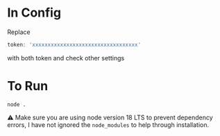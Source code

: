# In Config

Replace 
```js
token: 'xxxxxxxxxxxxxxxxxxxxxxxxxxxxxxxxxx'
```

with both token
and check other settings

# To Run
```
node .
```

⚠ Make sure you are using node version 18 LTS to prevent dependency errors,
I have not ignored the `node_modules` to help through installation.
